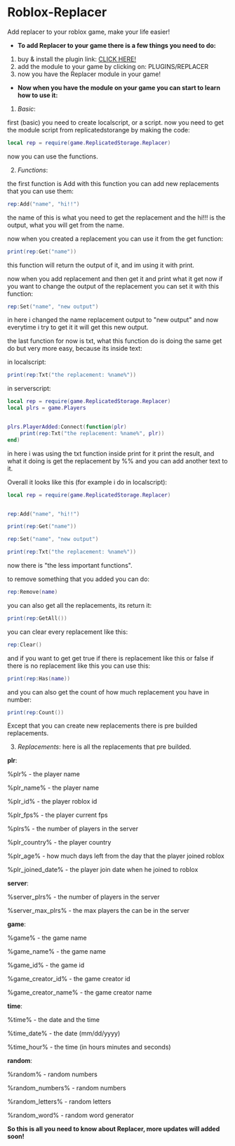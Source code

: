 # Roblox-Replacer
Add replacer to your roblox game, make your life easier!

* **To add Replacer to your game there is a few things you need to do:**

1. buy & install the plugin link: [CLICK HERE!](https://www.roblox.com/library/14085310376/Replacer)
2. add the module to your game by clicking on: PLUGINS/REPLACER
3. now you have the Replacer module in your game!

* **Now when you have the module on your game you can start to learn how to use it:**

1. *Basic*:

first (basic) you need to create localscript, or a script.
now you need to get the module script from replicatedstorange by making the code:

```lua
local rep = require(game.ReplicatedStorage.Replacer)
```

now you can use the functions.

2. *Functions*:

the first function is Add with this function you can add
new replacements that you can use them:

```lua
rep:Add("name", "hi!!")
```

the name of this is what you need to get the replacement and
the hi!!! is the output, what you will get from the name.

now when you created a replacement you can use it from the get function:

```lua
print(rep:Get("name"))
```

this function will return the output of it, and im using it with print.

now when you add replacement and then get it and print what it get now if you want to change the output of the replacement you can set it with this function:

```lua
rep:Set("name", "new output")
```

in here i changed the name replacement output to "new output" and now everytime i try to get it it will get this new output.

the last function for now is txt, what this function do is doing the same get do but very more easy, because its inside text:

in localscript:
```lua
print(rep:Txt("the replacement: %name%"))
```

in serverscript:
```lua
local rep = require(game.ReplicatedStorage.Replacer)
local plrs = game.Players


plrs.PlayerAdded:Connect(function(plr)	
	print(rep:Txt("the replacement: %name%", plr))
end)
```


in here i was using the txt function inside print for it print the result, and what it doing is get the replacement by %% and you can add another text to it.

Overall it looks like this (for example i do in localscript):

```lua
local rep = require(game.ReplicatedStorage.Replacer)


rep:Add("name", "hi!!")

print(rep:Get("name"))

rep:Set("name", "new output")

print(rep:Txt("the replacement: %name%"))
```

now there is "the less important functions".

to remove something that you added you can do:

```lua
rep:Remove(name)
```

you can also get all the replacements, its return it:

```lua
print(rep:GetAll())
```

you can clear every replacement like this:
```lua
rep:Clear()
```

and if you want to get get true if there is replacement like this or false if there is no replacement like this you can use this:

```lua
print(rep:Has(name))
```

and you can also get the count of how much replacement you have in number:

```lua
print(rep:Count())
```





Except that you can create new replacements there is pre builded replacements.

3. *Replacements*:
here is all the replacements that pre builded.


**plr**:

%plr% - the player name

%plr_name% - the player name

%plr_id% - the player roblox id

%plr_fps% - the player current fps

%plrs% - the number of players in the server

%plr_country% - the player country

%plr_age% - how much days left from the day that the player joined roblox

%plr_joined_date% - the player join date when he joined to roblox



**server**:

%server_plrs% - the number of players in the server

%server_max_plrs% - the max players the can be in the server



**game**:

%game% - the game name

%game_name% - the game name

%game_id% - the game id

%game_creator_id% - the game creator id

%game_creator_name% - the game creator name



**time**:

%time% - the date and the time

%time_date% - the date (mm/dd/yyyy)

%time_hour% - the time (in hours minutes and seconds)



**random**:

%random% - random numbers

%random_numbers% - random numbers

%random_letters% - random letters

%random_word% - random word generator




**So this is all you need to know about Replacer, more updates will added soon!**

